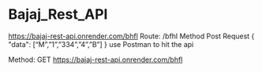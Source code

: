 ﻿# Bajaj_Rest_API

https://bajaj-rest-api.onrender.com/bhfl
Route: /bfhl
Method Post
Request
{
"data": [“M”,”1”,”334”,”4”,”B”]
}
use Postman to hit the api

Method: GET
https://bajaj-rest-api.onrender.com/bhfl

